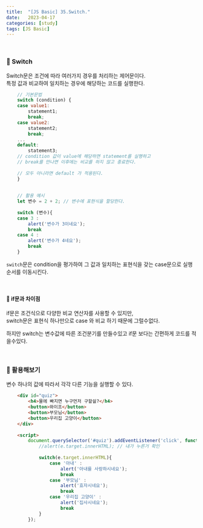 ```yaml
---
title:  "[JS Basic] 35.Switch."
date:   2023-04-17
categories: [study]
tags: [JS Basic]
---
```

<br>

### 📂 Switch

Switch문은 조건에 따라 여러가지 경우를 처리하는 제어문이다.   
특정 값과 비교하여 일치하는 경우에 해당하는 코드를 실행한다.

```js
    // 기본문법
    switch (condition) {
    case value1:
        statement1;
        break;
    case value2:
        statement2;
        break;
    ...
    default:
        statement3;
    // condition 값이 value에 해당하면 statement를 실행하고
    // break를 만나면 이후에는 비교를 하지 않고 종료한다.
    
    // 모두 아니라면 default 가 적용된다.
    }
    
    
    // 활용 예시
    let 변수 = 2 + 2; // 변수에 표현식을 할당한다.
    
    switch (변수){ 
    case 3 :
        alert('변수가 3이네요');
        break
    case 4 :
        alert('변수가 4네요');
        break
    }
```

`switch`문은 condition을 평가하여 그 값과 일치하는 표현식을 갖는 case문으로 실행 순서를 이동시킨다.   

<br>

#### 📌 if문과 차이점

if문은 조건식으로 다양한 비교 연산자를 사용할 수 있지만,   
switch문은 표현식 하나만으로 case 와 비교 하기 때문에 그럴수없다.

하지만 switch는 변수값에 따른 조건분기를 만들수있고 if문 보다는 간편하게 코드를 적을수있다.

<br>

### 📂 활용해보기

변수 하나의 값에 따라서 각각 다른 기능을 실행할 수 있다.

```html
    <div id="quiz">
        <h4>물에 빠지면 누구먼저 구할싈?</h4>
        <button>와이프</button>
        <button>부모님</button>
        <button>우리집 고양이</button>    
    </div>
    
    <script>
        document.querySelector('#quiz').addEventListener('click', function(e){
            //alert(e.target.innerHTML); // 내가 누른거 확인
            
            switch(e.target.innerHTML){
                case '아내' :
                    alert('아내를 사랑하시네요');
                    break
                case '부모님' :
                    alert('효자시네요');
                    break
                case '우리집 고양이' :
                    alert('집사시네요');
                    break
            }
        });
```
